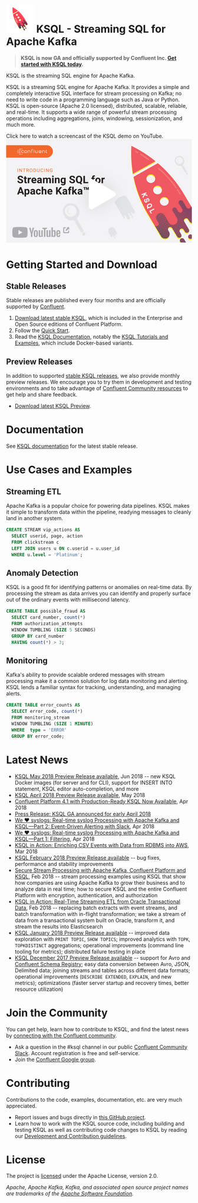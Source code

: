 # ![KSQL rocket](ksq-lrocket.png) KSQL - Streaming SQL for Apache Kafka

> **KSQL is now GA and officially supported by Confluent Inc. [Get started with KSQL today](#getting-started).**

KSQL is the streaming SQL engine for Apache Kafka.

KSQL is a streaming SQL engine for Apache Kafka. It provides a simple and completely interactive SQL interface for stream processing on Kafka; no need to write code in a programming language such as Java or Python. KSQL is open-source (Apache 2.0 licensed), distributed, scalable, reliable, and real-time. It supports a wide range of powerful stream processing operations including aggregations, joins, windowing, sessionization, and much more.

Click here to watch a screencast of the KSQL demo on YouTube.
<a href="https://www.youtube.com/watch?v=illEpCOcCVg" target="_blank"><img src="screencast.jpg" alt="KSQL screencast"></a></p>

<a name="getting-started"></a>
# Getting Started and Download

<a name="stable-releases"></a>
## Stable Releases

Stable releases are published every four months and are officially supported by [Confluent](http://www.confluent.io/).

1. [Download latest stable KSQL](https://www.confluent.io/download/), which is included in the Enterprise and
   Open Source editions of Confluent Platform.
2. Follow the [Quick Start](https://docs.confluent.io/current/quickstart.html).
3. Read the [KSQL Documentation](https://docs.confluent.io/current/ksql/docs/), notably the
   [KSQL Tutorials and Examples](https://docs.confluent.io/current/ksql/docs/tutorials/), which include Docker-based
   variants.


<a name="preview-releases"></a>
## Preview Releases

In addition to supported [stable KSQL releases](#stable-releases), we also provide monthly preview releases.
We encourage you to try them in development and testing environments and to take advantage of
[Confluent Community resources](#community) to get help and share feedback.

* [Download latest KSQL Preview](https://www.confluent.io/preview-release).

# Documentation

See [KSQL documentation](https://docs.confluent.io/current/ksql/docs/) for the latest stable release.


# Use Cases and Examples

## Streaming ETL

Apache Kafka is a popular choice for powering data pipelines.  KSQL makes it simple to transform data within the
pipeline, readying messages to cleanly land in another system.

```sql
CREATE STREAM vip_actions AS
  SELECT userid, page, action
  FROM clickstream c
  LEFT JOIN users u ON c.userid = u.user_id
  WHERE u.level = 'Platinum';
```


## Anomaly Detection

KSQL is a good fit for identifying patterns or anomalies on real-time data. By processing the stream as data arrives
you can identify and properly surface out of the ordinary events with millisecond latency.

```sql
CREATE TABLE possible_fraud AS
  SELECT card_number, count(*)
  FROM authorization_attempts
  WINDOW TUMBLING (SIZE 5 SECONDS)
  GROUP BY card_number
  HAVING count(*) > 3;
```


## Monitoring

Kafka's ability to provide scalable ordered messages with stream processing make it a common solution for log data
monitoring and alerting. KSQL lends a familiar syntax for tracking, understanding, and managing alerts.

```sql
CREATE TABLE error_counts AS
  SELECT error_code, count(*)
  FROM monitoring_stream
  WINDOW TUMBLING (SIZE 1 MINUTE)
  WHERE  type = 'ERROR'
  GROUP BY error_code;
```


# Latest News

* [KSQL May 2018 Preview Release available](https://www.confluent.io/blog/may-preview-release-advancing-ksql-and-schema-registry/), Jun 2018
  -- new KSQL Docker images (for server and for CLI), support for INSERT INTO statement, KSQL editor auto-completion, and more
* [KSQL April 2018 Preview Release available](https://www.confluent.io/blog/introducing-confluent-platform-preview-releases/),
  May 2018
* [Confluent Platform 4.1 with Production-Ready KSQL Now Available](https://www.confluent.io/blog/confluent-platform-4-1-with-production-ready-ksql-now-available/), Apr 2018
* [Press Release: KSQL GA announced for early April 2018](https://www.confluent.io/press-release/confluent-makes-ksql-available-confluent-platform-announces-general-availability/)
* [We ❤ syslogs: Real-time syslog Processing with Apache Kafka and KSQL—Part 2: Event-Driven Alerting with Slack](https://www.confluent.io/blog/real-time-syslog-processing-with-apache-kafka-and-ksql-part-2-event-driven-alerting-with-slack/), Apr 2018
* [We ❤ syslogs: Real-time syslog Processing with Apache Kafka and KSQL—Part 1: Filtering](https://www.confluent.io/blog/real-time-syslog-processing-apache-kafka-ksql-part-1-filtering), Apr 2018
* [KSQL in Action: Enriching CSV Events with Data from RDBMS into AWS](https://www.confluent.io/blog/ksql-in-action-enriching-csv-events-with-data-from-rdbms-into-AWS/), Mar 2018
* [KSQL February 2018 Preview Release available](https://www.confluent.io/blog/ksql-february-release-streaming-sql-for-apache-kafka/)
  -- bug fixes, performance and stability improvements
* [Secure Stream Processing with Apache Kafka, Confluent Platform and KSQL](https://www.confluent.io/blog/secure-stream-processing-apache-kafka-ksql/), Feb 2018
  -- stream processing examples using KSQL that show how companies are using Apache Kafka to grow their business and to
  analyze data in real time; how to secure KSQL and the entire Confluent Platform with encryption, authentication, and
  authorization
* [KSQL in Action: Real-Time Streaming ETL from Oracle Transactional Data](https://www.confluent.io/blog/ksql-in-action-real-time-streaming-etl-from-oracle-transactional-data), Feb 2018
  -- replacing batch extracts with event streams, and batch transformation with in-flight transformation; we take a
  stream of data from a transactional system built on Oracle, transform it, and stream the results into Elasticsearch
* [KSQL January 2018 Preview Release available](https://www.confluent.io/blog/ksql-january-release-streaming-sql-apache-kafka/)
  -- improved data exploration with `PRINT TOPIC`, `SHOW TOPICS`; improved analytics with `TOPK`, `TOPKDISTINCT`
  aggregations; operational improvements (command line tooling for metrics); distributed failure testing in place
* [KSQL December 2017 Preview Release available](https://www.confluent.io/blog/ksql-december-release)
  -- support for Avro and [Confluent Schema Registry](https://github.com/confluentinc/schema-registry); easy data
  conversion between Avro, JSON, Delimited data; joining streams and tables across different data formats; operational
  improvements (`DESCRIBE EXTENDED`, `EXPLAIN`, and new metrics); optimizations (faster server startup and recovery
  times, better resource utilization)


<a name="community"></a>
# Join the Community

You can get help, learn how to contribute to KSQL, and find the latest news by [connecting with the Confluent community](https://www.confluent.io/contact-us-thank-you/).

* Ask a question in the #ksql channel in our public [Confluent Community Slack](https://slackpass.io/confluentcommunity). Account registration is free and self-service.
* Join the [Confluent Google group](https://groups.google.com/forum/#!forum/confluent-platform).


# Contributing

Contributions to the code, examples, documentation, etc. are very much appreciated.

- Report issues and bugs directly in [this GitHub project](https://github.com/confluentinc/ksql/issues).
- Learn how to work with the KSQL source code, including building and testing KSQL as well as contributing code changes
  to KSQL by reading our [Development and Contribution guidelines](CONTRIBUTING.md).


# License

The project is [licensed](LICENSE) under the Apache License, version 2.0.

*Apache, Apache Kafka, Kafka, and associated open source project names are trademarks of the [Apache Software Foundation](https://www.apache.org/).*
